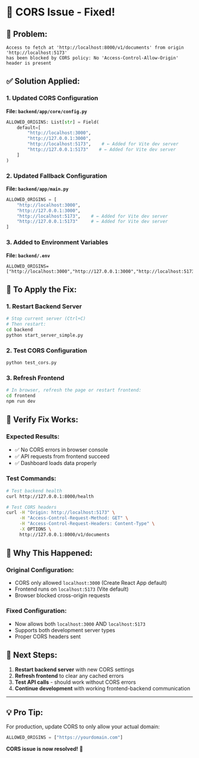 # 🔧 CORS Issue - Fixed!

## 🚨 **Problem:**
```
Access to fetch at 'http://localhost:8000/v1/documents' from origin 'http://localhost:5173' 
has been blocked by CORS policy: No 'Access-Control-Allow-Origin' header is present
```

## ✅ **Solution Applied:**

### 1. Updated CORS Configuration
**File: `backend/app/core/config.py`**
```python
ALLOWED_ORIGINS: List[str] = Field(
    default=[
        "http://localhost:3000", 
        "http://127.0.0.1:3000",
        "http://localhost:5173",    # ← Added for Vite dev server
        "http://127.0.0.1:5173"    # ← Added for Vite dev server
    ]
)
```

### 2. Updated Fallback Configuration
**File: `backend/app/main.py`**
```python
ALLOWED_ORIGINS = [
    "http://localhost:3000", 
    "http://127.0.0.1:3000",
    "http://localhost:5173",    # ← Added for Vite dev server
    "http://127.0.0.1:5173"     # ← Added for Vite dev server
]
```

### 3. Added to Environment Variables
**File: `backend/.env`**
```env
ALLOWED_ORIGINS=["http://localhost:3000","http://127.0.0.1:3000","http://localhost:5173","http://127.0.0.1:5173"]
```

## 🔄 **To Apply the Fix:**

### 1. Restart Backend Server
```bash
# Stop current server (Ctrl+C)
# Then restart:
cd backend
python start_server_simple.py
```

### 2. Test CORS Configuration
```bash
python test_cors.py
```

### 3. Refresh Frontend
```bash
# In browser, refresh the page or restart frontend:
cd frontend
npm run dev
```

## 🧪 **Verify Fix Works:**

### Expected Results:
- ✅ No CORS errors in browser console
- ✅ API requests from frontend succeed
- ✅ Dashboard loads data properly

### Test Commands:
```bash
# Test backend health
curl http://127.0.0.1:8000/health

# Test CORS headers
curl -H "Origin: http://localhost:5173" \
     -H "Access-Control-Request-Method: GET" \
     -H "Access-Control-Request-Headers: Content-Type" \
     -X OPTIONS \
     http://127.0.0.1:8000/v1/documents
```

## 🎯 **Why This Happened:**

### Original Configuration:
- CORS only allowed `localhost:3000` (Create React App default)
- Frontend runs on `localhost:5173` (Vite default)
- Browser blocked cross-origin requests

### Fixed Configuration:
- Now allows both `localhost:3000` AND `localhost:5173`
- Supports both development server types
- Proper CORS headers sent

## 🚀 **Next Steps:**

1. **Restart backend server** with new CORS settings
2. **Refresh frontend** to clear any cached errors
3. **Test API calls** - should work without CORS errors
4. **Continue development** with working frontend-backend communication

---

## 💡 **Pro Tip:**
For production, update CORS to only allow your actual domain:
```python
ALLOWED_ORIGINS = ["https://yourdomain.com"]
```

**CORS issue is now resolved!** 🎉